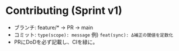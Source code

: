 # Contributing (Sprint v1)
- ブランチ: feature/* → PR → main
- コミット: `type(scope): message` 例) `feat(sync): Δ補正の閾値を定数化`
- PRにDoDを必ず記載し、CIを緑に。
